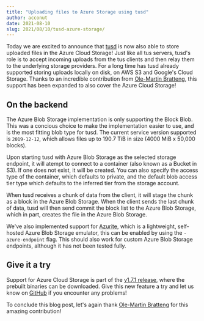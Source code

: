 ```yaml
---
title: "Uploading files to Azure Storage using tusd"
author: acconut
date: 2021-08-10
slug: 2021/08/10/tusd-azure-storage/
---
```


Today we are excited to announce that [tusd](https://github.com/tus/tusd) is now also able to store uploaded files in the Azure Cloud Storage! Just like all tus servers, tusd's role is to accept incoming uploads from the tus clients and then relay them to the underlying storage providers. For a long time has tusd already supported storing uploads locally on disk, on AWS S3 and Google's Cloud Storage. Thanks to an incredible contribution from [Ole-Martin Bratteng](https://github.com/omBratteng), this support has been expanded to also cover the Azure Cloud Storage!

## On the backend

The Azure Blob Storage implementation is only supporting the Block Blob. This was a concious choice to make the implementation easier to use, and is the most fitting blob type for tusd. The current service version supported is `2019-12-12`, which allows files up to 190.7 TiB in size (4000 MiB x 50,000 blocks).

Upon starting tusd with Azure Blob Storage as the selected storage endpoint, it will atempt to connect to a container (also known as a Bucket in S3). If one does not exist, it will be created. You can also specify the access type of the container, which defaults to private, and the default blob access tier type which defaults to the inferred tier from the storage account.

When tusd receives a chunk of data from the client, it will stage the chunk as a block in the Azure Blob Storage. When the client sends the last chunk of data, tusd will then send commit the block list to the Azure Blob Storage, which in part, creates the file in the Azure Blob Storage.

We've also implemented support for [Azurite](https://github.com/Azure/Azurite), which is a lightweight, self-hosted Azure Blob Storage emulator, this can be enabled by using the `-azure-endpoint` flag. This should also work for custom Azure Blob Storage endpoints, although it has not been tested fully.

## Give it a try

Support for Azure Cloud Storage is part of the [v1.7.1 release](https://github.com/tus/tusd/releases/tag/v1.7.1), where the prebuilt binaries can be downloaded. Give this new feature a try and let us know on [GitHub](https://github.com/tus/tusd/issues) if you encounter any problems!

To conclude this blog post, let's again thank [Ole-Martin Bratteng](https://github.com/omBratteng) for this amazing contribution!

